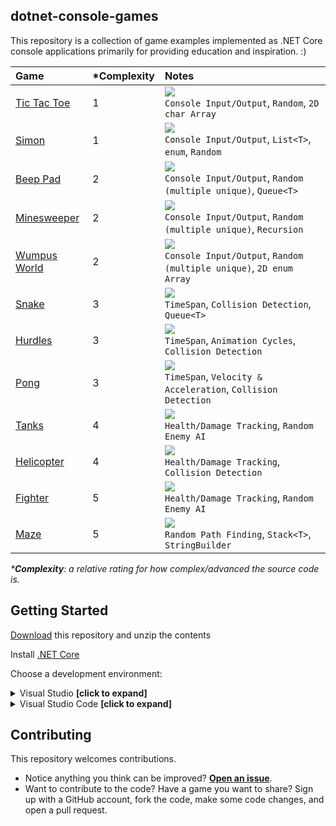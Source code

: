 ## dotnet-console-games

This repository is a collection of game examples implemented as .NET Core console applications primarily for providing education and inspiration. :)

|Game|\*Complexity|Notes|
|:-|:-|:-|
|[Tic Tac Toe](https://github.com/ZacharyPatten/dotnet-console-games/tree/master/Tic%20Tac%20Toe)|1|![](https://github.com/ZacharyPatten/dotnet-console-games/workflows/Tic%20Tac%20Toe%20Build/badge.svg)<br>`Console Input/Output`, `Random`, `2D char Array`|
|[Simon](https://github.com/ZacharyPatten/dotnet-console-games/tree/master/Simon)|1|![](https://github.com/ZacharyPatten/dotnet-console-games/workflows/Simon%20Build/badge.svg)<br>`Console Input/Output`, `List<T>`, `enum`, `Random`|
|[Beep Pad](https://github.com/ZacharyPatten/dotnet-console-games/tree/master/Beep%20Pad)|2|![](https://github.com/ZacharyPatten/dotnet-console-games/workflows/Beep%20Pad%20Build/badge.svg)<br>`Console Input/Output`, `Random (multiple unique)`, `Queue<T>`|
|[Minesweeper](https://github.com/ZacharyPatten/dotnet-console-games/tree/master/Minesweeper)|2|![](https://github.com/ZacharyPatten/dotnet-console-games/workflows/Minesweeper%20Build/badge.svg)<br>`Console Input/Output`, `Random (multiple unique)`, `Recursion`|
|[Wumpus World](https://github.com/ZacharyPatten/dotnet-console-games/tree/master/Wumpus%20World)|2|![](https://github.com/ZacharyPatten/dotnet-console-games/workflows/Wumpus%20World%20Build/badge.svg)<br>`Console Input/Output`, `Random (multiple unique)`, `2D enum Array`|
|[Snake](https://github.com/ZacharyPatten/dotnet-console-games/blob/master/Snake)|3|![](https://github.com/ZacharyPatten/dotnet-console-games/workflows/Snake%20Build/badge.svg)<br>`TimeSpan`, `Collision Detection`, `Queue<T>`|
|[Hurdles](https://github.com/ZacharyPatten/dotnet-console-games/blob/master/Hurdles)|3|![](https://github.com/ZacharyPatten/dotnet-console-games/workflows/Hurdles%20Build/badge.svg)<br>`TimeSpan`, `Animation Cycles`, `Collision Detection`|
|[Pong](https://github.com/ZacharyPatten/dotnet-console-games/blob/master/Pong)|3|![](https://github.com/ZacharyPatten/dotnet-console-games/workflows/Pong%20Build/badge.svg)<br>`TimeSpan`, `Velocity & Acceleration`, `Collision Detection`|
|[Tanks](https://github.com/ZacharyPatten/dotnet-console-games/blob/master/Tanks)|4|![](https://github.com/ZacharyPatten/dotnet-console-games/workflows/Tanks%20Build/badge.svg)<br>`Health/Damage Tracking`, `Random Enemy AI`|
|[Helicopter](https://github.com/ZacharyPatten/dotnet-console-games/blob/master/Helicopter)|4|![](https://github.com/ZacharyPatten/dotnet-console-games/workflows/Helicopter%20Build/badge.svg)<br>`Health/Damage Tracking`, `Collision Detection`|
|[Fighter](https://github.com/ZacharyPatten/dotnet-console-games/blob/master/Fighter)|5|![](https://github.com/ZacharyPatten/dotnet-console-games/workflows/Fighter%20Build/badge.svg)<br>`Health/Damage Tracking`, `Random Enemy AI`|
|[Maze](https://github.com/ZacharyPatten/dotnet-console-games/blob/master/Maze)|5|![](https://github.com/ZacharyPatten/dotnet-console-games/workflows/Maze%20Build/badge.svg)<br>`Random Path Finding`, `Stack<T>`, `StringBuilder`|

_\***Complexity**: a relative rating for how complex/advanced the source code is._

## Getting Started

[Download](https://github.com/ZacharyPatten/dotnet-console-games/archive/master.zip) this repository and unzip the contents

Install [.NET Core](https://docs.microsoft.com/dotnet/core/)

Choose a development environment:

<details>
<summary>Visual Studio <strong>[click to expand]</strong></summary>
<p>

Install [Visual Studio](https://visualstudio.microsoft.com/)

Make sure you select the `.NET Core` options during installation. If you forget, you can modify your installation using the Visual Studio Installer to add them.

Open the **dotnet-console-games.sln** solution file in Visual Studio.

</p>
</details>

<details>
<summary>Visual Studio Code <strong>[click to expand]</strong></summary>
<p>

Install [Visual Studio Code](https://visualstudio.microsoft.com/)

Install the `ms-vscode.csharp` extension inside Visual Studio Code.

Open the **root folder** of the of this repository in Visual Studio Code.

</p>
</details>

## Contributing

This repository welcomes contributions.

- Notice anything you think can be improved? **[Open an issue](https://github.com/ZacharyPatten/dotnet-console-games/issues/new)**.
- Want to contribute to the code? Have a game you want to share? Sign up with a GitHub account, fork the code, make some code changes, and open a pull request.
